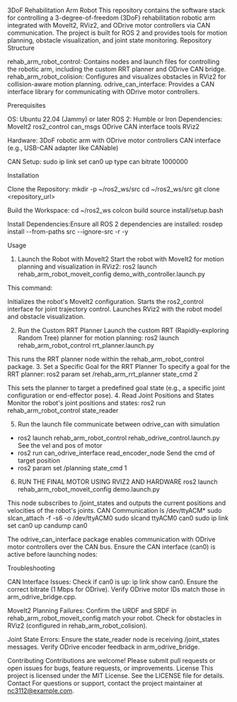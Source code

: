 3DoF Rehabilitation Arm Robot
This repository contains the software stack for controlling a 3-degree-of-freedom (3DoF) rehabilitation robotic arm integrated with MoveIt2, RViz2, and ODrive motor controllers via CAN communication. The project is built for ROS 2 and provides tools for motion planning, obstacle visualization, and joint state monitoring.
Repository Structure

rehab_arm_robot_control: Contains nodes and launch files for controlling the robotic arm, including the custom RRT planner and ODrive CAN bridge.
rehab_arm_robot_colision: Configures and visualizes obstacles in RViz2 for collision-aware motion planning.
odrive_can_interface: Provides a CAN interface library for communicating with ODrive motor controllers.

Prerequisites

OS: Ubuntu 22.04 (Jammy) or later
ROS 2: Humble or Iron
Dependencies:
MoveIt2
ros2_control
can_msgs
ODrive CAN interface tools
RViz2


Hardware:
3DoF robotic arm with ODrive motor controllers
CAN interface (e.g., USB-CAN adapter like CANable)


CAN Setup:
sudo ip link set can0 up type can bitrate 1000000



Installation

Clone the Repository:
mkdir -p ~/ros2_ws/src
cd ~/ros2_ws/src
git clone <repository_url>


Build the Workspace:
cd ~/ros2_ws
colcon build
source install/setup.bash


Install Dependencies:Ensure all ROS 2 dependencies are installed:
rosdep install --from-paths src --ignore-src -r -y








Usage
1. Launch the Robot with MoveIt2
Start the robot with MoveIt2 for motion planning and visualization in RViz2:
ros2 launch rehab_arm_robot_moveit_config demo_with_controller.launch.py

This command:

Initializes the robot's MoveIt2 configuration.
Starts the ros2_control interface for joint trajectory control.
Launches RViz2 with the robot model and obstacle visualization.

2. Run the Custom RRT Planner
Launch the custom RRT (Rapidly-exploring Random Tree) planner for motion planning:
ros2 launch rehab_arm_robot_control rrt_planner.launch.py

This runs the RRT planner node within the rehab_arm_robot_control package.
3. Set a Specific Goal for the RRT Planner
To specify a goal for the RRT planner:
ros2 param set /rehab_arm_rrt_planner state_cmd 2

This sets the planner to target a predefined goal state (e.g., a specific joint configuration or end-effector pose).
4. Read Joint Positions and States
Monitor the robot's joint positions and states:
ros2 run rehab_arm_robot_control state_reader

5. Run the launch file communicate between odrive_can with simulation 
- ros2 launch rehab_arm_robot_control rehab_odrive_control.launch.py 
See the vel and pos of motor 
- ros2 run can_odrive_interface read_encoder_node
Send the cmd of target position 
- ros2 param set /planning state_cmd 1

6. RUN THE FINAL MOTOR USING RVIZ2 AND HARDWARE 
ros2 launch rehab_arm_robot_moveit_config demo.launch.py 

This node subscribes to /joint_states and outputs the current positions and velocities of the robot's joints.
CAN Communication
ls /dev/ttyACM*
sudo slcan_attach -f -s6 -o /dev/ttyACM0
sudo slcand ttyACM0 can0
sudo ip link set can0 up
candump can0



The odrive_can_interface package enables communication with ODrive motor controllers over the CAN bus. Ensure the CAN interface (can0) is active before launching nodes:


Troubleshooting

CAN Interface Issues:
Check if can0 is up: ip link show can0.
Ensure the correct bitrate (1 Mbps for ODrive).
Verify ODrive motor IDs match those in arm_odrive_bridge.cpp.


MoveIt2 Planning Failures:
Confirm the URDF and SRDF in rehab_arm_robot_moveit_config match your robot.
Check for obstacles in RViz2 (configured in rehab_arm_robot_colision).


Joint State Errors:
Ensure the state_reader node is receiving /joint_states messages.
Verify ODrive encoder feedback in arm_odrive_bridge.



Contributing
Contributions are welcome! Please submit pull requests or open issues for bugs, feature requests, or improvements.
License
This project is licensed under the MIT License. See the LICENSE file for details.
Contact
For questions or support, contact the project maintainer at nc3112@example.com.